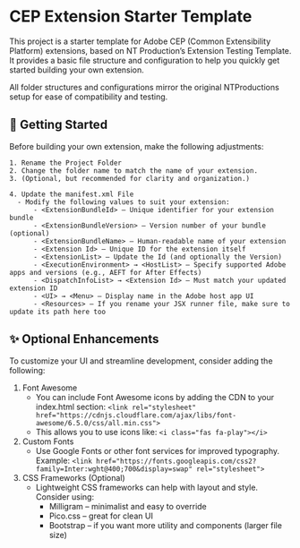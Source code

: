 # CEP Extension Starter Template

This project is a starter template for Adobe CEP (Common Extensibility Platform) extensions, based on NT Production’s Extension Testing Template. It provides a basic file structure and configuration to help you quickly get started building your own extension.

All folder structures and configurations mirror the original NTProductions setup for ease of compatibility and testing.

## 🔧 Getting Started

Before building your own extension, make the following adjustments:

    1. Rename the Project Folder
    2. Change the folder name to match the name of your extension.
    3. (Optional, but recommended for clarity and organization.)

    4. Update the manifest.xml File
      - Modify the following values to suit your extension:
          - <ExtensionBundleId> — Unique identifier for your extension bundle
          - <ExtensionBundleVersion> — Version number of your bundle (optional)
          - <ExtensionBundleName> — Human-readable name of your extension
          - <Extension Id> — Unique ID for the extension itself
          - <ExtensionList> — Update the Id (and optionally the Version)
          - <ExecutionEnvironment> → <HostList> — Specify supported Adobe apps and versions (e.g., AEFT for After Effects)
          - <DispatchInfoList> → <Extension Id> — Must match your updated extension ID
          - <UI> → <Menu> — Display name in the Adobe host app UI
          - <Resources> — If you rename your JSX runner file, make sure to update its path here too
          
## ✨ Optional Enhancements
To customize your UI and streamline development, consider adding the following:
1. Font Awesome
   - You can include Font Awesome icons by adding the CDN to your index.html <head> section: ```<link rel="stylesheet" href="https://cdnjs.cloudflare.com/ajax/libs/font-awesome/6.5.0/css/all.min.css">```
   - This allows you to use icons like: ```<i class="fas fa-play"></i>```
3. Custom Fonts
   - Use Google Fonts or other font services for improved typography. Example: ```<link href="https://fonts.googleapis.com/css2?family=Inter:wght@400;700&display=swap" rel="stylesheet">```
5. CSS Frameworks (Optional)
   - Lightweight CSS frameworks can help with layout and style. Consider using:
       - Milligram – minimalist and easy to override
       - Pico.css – great for clean UI
       - Bootstrap – if you want more utility and components (larger file size)
